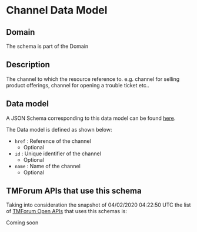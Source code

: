 # Channel Data Model

## Domain

The  schema is part of the  Domain

## Description

The channel to which the resource reference to. e.g. channel for selling product offerings, channel for opening a trouble ticket etc..

## Data model

A JSON Schema corresponding to this data model can be found
[here](https://github.com/tmforum-rand/schemas/blob/candidates/Common/Channel.schema.json).

The Data model is defined as shown below:
- `href` : Reference of the channel
  - Optional
- `id` : Unique identifier of the channel
  - Optional
- `name` : Name of the channel
  - Optional




## TMForum APIs that use this schema

Taking into consideration the snapshot of 04/02/2020 04:22:50 UTC the list of [TMForum Open APIs](https://www.tmforum.org/open-apis/) that uses this schemas is:

Coming soon